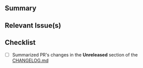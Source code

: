 <!-- Thanks for contributing to prefect-aws! 🎉-->

## Summary
<!-- A brief summary explaining the purpose of this PR -->

## Relevant Issue(s)
<!-- If this PR addresses any open issues, please let us know which one here -->

## Checklist
- [ ] Summarized PR's changes in the **Unreleased** section of the [CHANGELOG.md](https://github.com/PrefectHQ/prefect-aws/blob/main/CHANGELOG.md)
